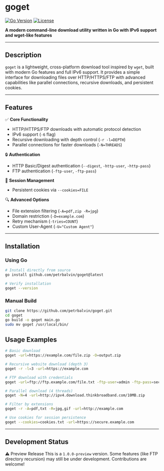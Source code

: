 # goget

[![Go Version](https://img.shields.io/badge/Go-1.20+-blue)](https://go.dev)
[![License](https://img.shields.io/badge/License-BSD_3--Clause-green)](LICENSE)

**A modern command-line download utility written in Go with IPv6 support and wget-like features**

---

## Description
`goget` is a lightweight, cross-platform download tool inspired by `wget`, built with modern Go features and full IPv6 support. It provides a simple interface for downloading files over HTTP/HTTPS/FTP with advanced capabilities like parallel connections, recursive downloads, and persistent cookies.

---

## Features
✅ **Core Functionality**
- HTTP/HTTPS/FTP downloads with automatic protocol detection
- IPv6 support (`-6` flag)
- Recursive downloading with depth control (`-r -l=DEPTH`)
- Parallel connections for faster downloads (`-N=THREADS`)

🔒 **Authentication**
- HTTP Basic/Digest authentication (`--digest`, `-http-user`, `-http-pass`)
- FTP authentication (`-ftp-user`, `-ftp-pass`)

🍪 **Session Management**
- Persistent cookies via `--cookies=FILE`

🔍 **Advanced Options**
- File extension filtering (`-A=pdf,zip -R=jpg`)
- Domain restriction (`-D=example.com`)
- Retry mechanism (`-tries=COUNT`)
- Custom User-Agent (`-U="Custom Agent"`)

---

## Installation
### Using Go
```bash
# Install directly from source
go install github.com/petrbalvin/goget@latest

# Verify installation
goget --version
```

### Manual Build
```bash
git clone https://github.com/petrbalvin/goget.git
cd goget
go build -o goget main.go
sudo mv goget /usr/local/bin/
```

## Usage Examples
```bash
# Basic download
goget -url=https://example.com/file.zip -O=output.zip

# Recursive website download (depth 3)
goget -r -l=3 -url=https://example.com

# FTP download with credentials
goget -url=ftp://ftp.example.com/file.txt -ftp-user=admin -ftp-pass=secret

# Parallel download (4 threads)
goget -N=4 -url=http://ipv4.download.thinkbroadband.com/10MB.zip

# Filter by extensions
goget -r -A=pdf,txt -R=jpg,gif -url=http://example.com

# Use cookies for session persistence
goget --cookies=cookies.txt -url=https://secure.example.com
```

---

## Development Status
⚠️ Preview Release
This is a `1.0.0-preview` version. Some features (like FTP directory recursion) may still be under development. Contributions are welcome!
